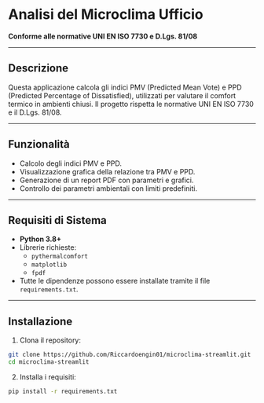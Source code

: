 # Analisi del Microclima Ufficio

**Conforme alle normative UNI EN ISO 7730 e D.Lgs. 81/08**

---

## Descrizione
Questa applicazione calcola gli indici PMV (Predicted Mean Vote) e PPD (Predicted Percentage of Dissatisfied), utilizzati per valutare il comfort termico in ambienti chiusi. Il progetto rispetta le normative UNI EN ISO 7730 e il D.Lgs. 81/08.

---

## Funzionalità
- Calcolo degli indici PMV e PPD.
- Visualizzazione grafica della relazione tra PMV e PPD.
- Generazione di un report PDF con parametri e grafici.
- Controllo dei parametri ambientali con limiti predefiniti.

---

## Requisiti di Sistema
- **Python 3.8+**
- Librerie richieste:
  - `pythermalcomfort`
  - `matplotlib`
  - `fpdf`
- Tutte le dipendenze possono essere installate tramite il file `requirements.txt`.

---


## Installazione

1. Clona il repository:

```bash
git clone https://github.com/Riccardoengin01/microclima-streamlit.git
cd microclima-streamlit
```

2. Installa i requisiti:

```bash
pip install -r requirements.txt
```

